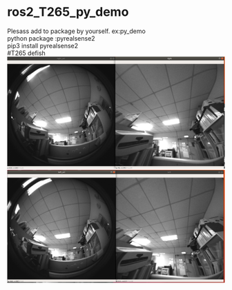 # ros2_T265_py_demo  
Plesass add to package by yourself. ex:py_demo  
python package :pyrealsense2   
pip3 install pyrealsense2  
#T265 defish
![image](https://github.com/quaei676/T265_py_demo/blob/master/2019-05-10%2017-18-40%20%E7%9A%84%E8%9E%A2%E5%B9%95%E6%93%B7%E5%9C%96.png)  
![image](https://github.com/quaei676/T265_py_demo/blob/master/2019-05-10%2017-17-45%20%E7%9A%84%E8%9E%A2%E5%B9%95%E6%93%B7%E5%9C%96.png)  
